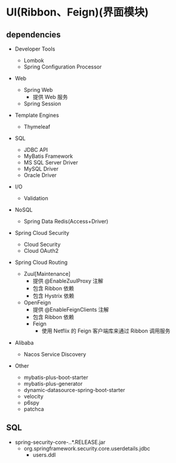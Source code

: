 # UI(Ribbon、Feign)(界面模块)

## dependencies

- Developer Tools
    - Lombok
    - Spring Configuration Processor

- Web
    - Spring Web
        - 提供 Web 服务
    - Spring Session

- Template Engines
    - Thymeleaf

- SQL
    - JDBC API
    - MyBatis Framework
    - MS SQL Server Driver
    - MySQL Driver
    - Oracle Driver

- I/O
    - Validation

- NoSQL
    - Spring Data Redis(Access+Driver)

- Spring Cloud Security
    - Cloud Security
    - Cloud OAuth2

- Spring Cloud Routing
    - Zuul[Maintenance]
        - 提供 @EnableZuulProxy 注解
        - 包含 Ribbon 依赖
        - 包含 Hystrix 依赖
    - OpenFeign
        - 提供 @EnableFeignClients 注解
        - 包含 Ribbon 依赖
        - Feign
            - 使用 Netflix 的 Feign 客户端库来通过 Ribbon 调用服务

- Alibaba
    - Nacos Service Discovery

- Other
    - mybatis-plus-boot-starter
    - mybatis-plus-generator
    - dynamic-datasource-spring-boot-starter
    - velocity
    - p6spy
    - patchca

## SQL

- spring-security-core-*.*.*.RELEASE.jar
    - org.springframework.security.core.userdetails.jdbc
        - users.ddl
